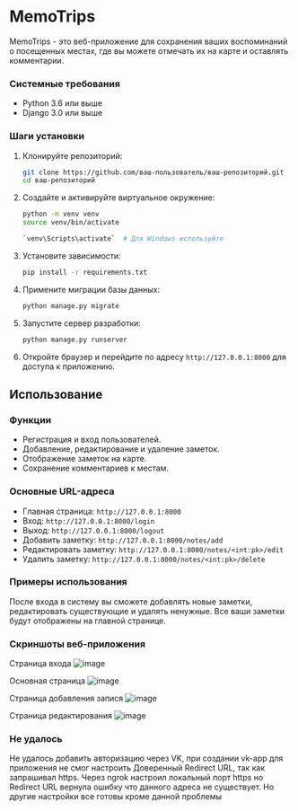 # MemoTrips

MemoTrips - это веб-приложение для сохранения ваших воспоминаний о посещенных местах, где вы можете отмечать их на карте и оставлять комментарии.


### Системные требования

- Python 3.6 или выше
- Django 3.0 или выше

### Шаги установки

1. Клонируйте репозиторий:
    ```bash
    git clone https://github.com/ваш-пользователь/ваш-репозиторий.git
    cd ваш-репозиторий
    ```

2. Создайте и активируйте виртуальное окружение:
    ```bash
    python -m venv venv
    source venv/bin/activate
    
    `venv\Scripts\activate`  # Для Windows используйте
    ```

3. Установите зависимости:
    ```bash
    pip install -r requirements.txt
    ```

4. Примените миграции базы данных:
    ```bash
    python manage.py migrate
    ```

5. Запустите сервер разработки:
    ```bash
    python manage.py runserver
    ```

6. Откройте браузер и перейдите по адресу `http://127.0.0.1:8000` для доступа к приложению.

## Использование

### Функции

- Регистрация и вход пользователей.
- Добавление, редактирование и удаление заметок.
- Отображение заметок на карте.
- Сохранение комментариев к местам.

### Основные URL-адреса

- Главная страница: `http://127.0.0.1:8000`
- Вход: `http://127.0.0.1:8000/login`
- Выход: `http://127.0.0.1:8000/logout`
- Добавить заметку: `http://127.0.0.1:8000/notes/add`
- Редактировать заметку: `http://127.0.0.1:8000/notes/<int:pk>/edit`
- Удалить заметку: `http://127.0.0.1:8000/notes/<int:pk>/delete`

### Примеры использования

После входа в систему вы сможете добавлять новые заметки, редактировать существующие и удалять ненужные. Все ваши заметки будут отображены на главной странице.
### Скриншоты веб-приложения
Страница входа
![image](https://github.com/mrbaiel/MemoTrips/assets/151663535/30aecda6-ef43-44aa-ab15-b014b2388530)

Основная страница
![image](https://github.com/mrbaiel/MemoTrips/assets/151663535/7b2f7f20-c15c-493a-ab06-8726b239c124)

Страница добавления запися
![image](https://github.com/mrbaiel/MemoTrips/assets/151663535/4196099a-3758-4cd2-9369-e828cd3902ef)

Страница редактирования
![image](https://github.com/mrbaiel/MemoTrips/assets/151663535/9d9e79b6-6d94-4ed6-97a2-2393869ff82c)



### Не удалось

Не удалось добавить авторизацию через VK, при создании vk-app для приложения не смог настроить 
Доверенный Redirect URL, так как запрашивал https. Через ngrok настроил локальный порт https но
Redirect URL вернула ошибку что данного адреса не существует.
Но другие настройки все готовы кроме данной проблемы
